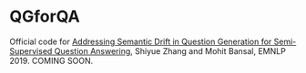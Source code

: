 # QGforQA
Official code for [Addressing Semantic Drift in Question Generation for Semi-Supervised Question Answering](https://arxiv.org/abs/1909.06356), Shiyue Zhang and Mohit Bansal, EMNLP 2019.
COMING SOON.
